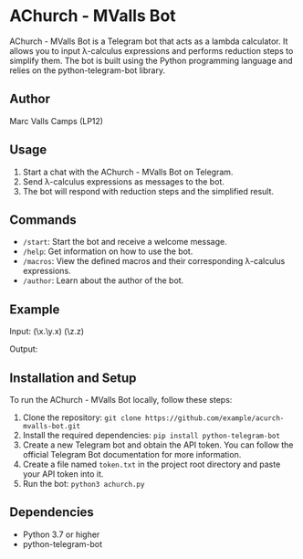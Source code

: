 # AChurch - MValls Bot

AChurch - MValls Bot is a Telegram bot that acts as a lambda calculator. It allows you to input λ-calculus expressions and performs reduction steps to simplify them. The bot is built using the Python programming language and relies on the python-telegram-bot library.

## Author

Marc Valls Camps (LP12)

## Usage

1. Start a chat with the AChurch - MValls Bot on Telegram.
2. Send λ-calculus expressions as messages to the bot.
3. The bot will respond with reduction steps and the simplified result.

## Commands

- `/start`: Start the bot and receive a welcome message.
- `/help`: Get information on how to use the bot.
- `/macros`: View the defined macros and their corresponding λ-calculus expressions.
- `/author`: Learn about the author of the bot.

## Example

Input:
(\x.\y.x) (\z.z)

Output:


## Installation and Setup

To run the AChurch - MValls Bot locally, follow these steps:

1. Clone the repository: `git clone https://github.com/example/acurch-mvalls-bot.git`
2. Install the required dependencies: `pip install python-telegram-bot`
3. Create a new Telegram bot and obtain the API token. You can follow the official Telegram Bot documentation for more information.
4. Create a file named `token.txt` in the project root directory and paste your API token into it.
5. Run the bot: `python3 achurch.py`

## Dependencies

- Python 3.7 or higher
- python-telegram-bot

